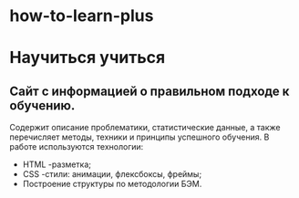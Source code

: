 # how-to-learn-plus
# Научиться учиться
## Сайт с информацией о правильном подходе к обучению.
Содержит описание проблематики, статистические данные, а также перечисляет методы, техники и принципы успешного обучения.
В работе используются технологии:
* НТML -разметка;
* CSS -стили: анимации, флексбоксы, фреймы;
* Построение структуры по методологии БЭМ.
